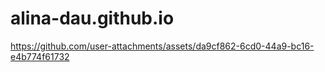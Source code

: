 # alina-dau.github.io
https://github.com/user-attachments/assets/da9cf862-6cd0-44a9-bc16-e4b774f61732


